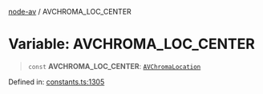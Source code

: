 [node-av](../globals.md) / AVCHROMA\_LOC\_CENTER

# Variable: AVCHROMA\_LOC\_CENTER

> `const` **AVCHROMA\_LOC\_CENTER**: [`AVChromaLocation`](../type-aliases/AVChromaLocation.md)

Defined in: [constants.ts:1305](https://github.com/seydx/av/blob/f8631fc881b394300b1479f511d55cf1c370a87f/src/constants/constants.ts#L1305)
